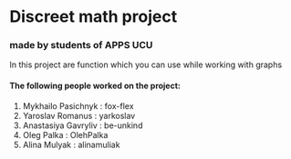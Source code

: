 # Discreet math project
### made by students of APPS UCU
In this project are function which you can use while working with graphs

#### The following people worked on the project:
1) Mykhailo Pasichnyk   : fox-flex
2) Yaroslav Romanus     : yarkoslav
3) Anastasiya Gavryliv  : be-unkind
4) Oleg Palka           : OlehPalka
5) Alina Mulyak         : alinamuliak